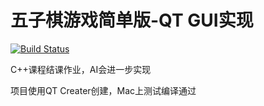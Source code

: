 # 五子棋游戏简单版-QT GUI实现

[![Build Status](https://travis-ci.org/tommyxu97/Wuziqi-With-QtGUI.svg?branch=master)](https://travis-ci.org/tommyxu97/Wuziqi-With-QtGUI)

C++课程结课作业，AI会进一步实现

项目使用QT Creater创建，Mac上测试编译通过

